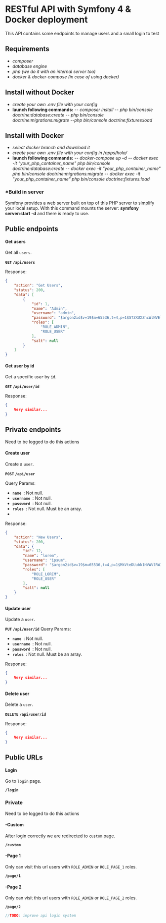 # RESTful API with Symfony 4 & Docker deployment
This API contains some endpoints to manage users and a small login to test 

## Requirements
- *composer*
- *database engine*
- *php (we  do it with an internal server too)*
- *docker & docker-compose (in case of using docker)*
## Install without Docker

- *create your own .env file with your config*
-  **launch following commands:**
-- *composer install*
-- *php bin/console doctrine:database:create*
-- *php bin/console doctrine:migrations:migrate*
--*php bin/console doctrine:fixtures:load*

## Install with Docker
- *select docker branch and download it*
- *create your own .env file with your config in /apps/hola/*
-  **launch following commands:**
-- *docker-compose up –d*
-- *docker exec -it "your_php_container_name" php bin/console doctrine:database:create*
-- *docker exec -it "your_php_container_name" php bin/console doctrine:migrations:migrate*
-- *docker exec -it "your_php_container_name" php bin/console doctrine:fixtures:load*

### *Build in server
Symfony provides a web server built on top of this PHP server to simplify your local setup.
With this command mounts the server: **symfony server:start -d** and there is ready to use. 

## Public endpoints
#### Get users

Get all `users`. 

**`GET` `/api/users`**

Response:

```json
{
    "action": "Get Users",
    "status": 200,
    "data": [
        {
            "id": 1,
            "name": "Admin",
            "username": "admin",
            "password": "$argon2id$v=19$m=65536,t=4,p=1$STZXUXZhcWlNVElNdEYveQ$g1/hd5A7fzNBj/KtbM9jDiCzXSmrAmrRtl6OpjFJIuI",
            "roles": [
                "ROLE_ADMIN",
                "ROLE_USER"
            ],
            "salt": null
        }
    ]
}
```

#### Get user by id

Get a specific `user` by `id`.

**`GET` `/api/user/id`**

Response:

```json
{
    Very similar... 
}
```

## Private endpoints
Need to be logged to do this actions
#### Create user
Create a `user`. 

**`POST` `/api/user`**

Query Params:

- **`name `**: Not null.
- **`username `**: Not null.
- **`password `**: Not null.
- **`roles `**: Not null. Must be an array.
- 
Response:
```json
{
    "action": "New Users",
    "status": 200,
    "data": {
        "id": 12,
        "name": "lorem",
        "username": "ipsum",
        "password": "$argon2id$v=19$m=65536,t=4,p=1$MkVteDUubk1NVWVlRW1BOA$mUvwngAJZO++dpoAkOj3hSqsFBQNcDSDLRgfA2UMAf4",
        "roles": [
            "ROLE_LOREM",
            "ROLE_USER"
        ],
        "salt": null
    }
}
```

#### Update user

Update a `user`. 

**`PUT` `/api/user/id`**
Query Params:

- **`name `**: Not null.
- **`username `**: Not null.
- **`password `**: Not null.
- **`roles `**: Not null. Must be an array.

Response:
```json
{
    Very similar... 
}
```

#### Delete user

Delete a `user`. 

**`DELETE` `/api/user/id`**

Response:
```json
{
    Very similar... 
}
```

## Public URLs
#### Login

Go to `login` page. 

**`/login`**

### Private
Need to be logged to do this actions
#### -Custom

After login correctly we are redirected to `custom` page. 

**`/custom`**
#### -Page 1

Only can visit this url users with `ROLE_ADMIN` or `ROLE_PAGE_1` roles. 

**`/page/1`**
#### -Page 2

Only can visit this url users with `ROLE_ADMIN` or `ROLE_PAGE_2` roles. 

**`/page/2`**

```js
//TODO: improve api login system
```